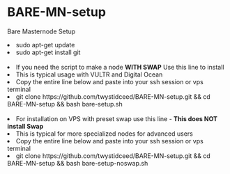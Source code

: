 # BARE-MN-setup
 Bare Masternode Setup
<br>
<li>sudo apt-get update
<li>sudo apt-get install git
<br><br>
<li> If you need the script to make a node <b> WITH SWAP</b> Use this line to install
<li> This is typical usage with VULTR and Digital Ocean 
<li>Copy the entire line below and paste into your ssh session or vps terminal
<li>git clone https://github.com/twystidceed/BARE-MN-setup.git && cd BARE-MN-setup && bash bare-setup.sh
<br><br>
<li> For installation on VPS with preset swap use this line - <b>This does NOT install Swap</b> 
<li> This is typical for more specialized nodes for advanced users
<li>Copy the entire line below and paste into your ssh session or vps terminal
<li>git clone https://github.com/twystidceed/BARE-MN-setup.git && cd BARE-MN-setup && bash bare-setup-noswap.sh
<br><br>
